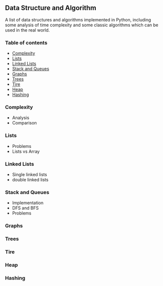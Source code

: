 ## Data Structure and Algorithm
A list of data structures and algorithms implemented in Python, including some analysis of time complexity and some classic algorithms which can be used in the real world.
### Table of  contents
  - [Complexity](#complexity) 
  - [Lists](#lists)
  - [Linked Lists](#linked-lists)
  - [Stack and Queues](#stack-and-queues)
  - [Graphs](#graphs)
  - [Trees](#trees)
  - [Tire](#tire)
  - [Heap](#heap)
  - [Hashing](#hashing)

### Complexity
- Analysis
- Comparison
### Lists
- Problems
- Lists vs Array
### Linked Lists
- Single linked lists
- double linked lists

### Stack and Queues
- Implementation
- DFS and BFS
- Problems
### Graphs

### Trees

### Tire

### Heap

### Hashing

  


